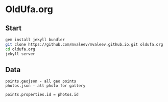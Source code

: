 # OldUfa.org

## Start
```bash
gem install jekyll bundler
git clone https://github.com/mvaleev/mvaleev.github.io.git oldufa.org
cd oldufa.org
jekyll server
```

## Data
```
points.geojson - all geo points
photos.json - all photo for gallery

points.properties.id = photos.id
```